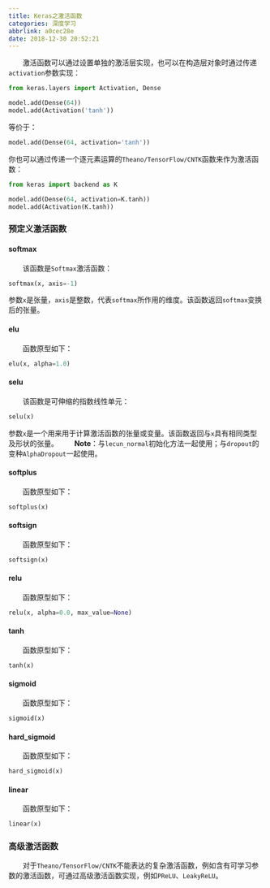 ```yaml
---
title: Keras之激活函数
categories: 深度学习
abbrlink: a0cec28e
date: 2018-12-30 20:52:21
---
```

&emsp;&emsp;激活函数可以通过设置单独的激活层实现，也可以在构造层对象时通过传递`activation`参数实现：

``` python
from keras.layers import Activation, Dense

model.add(Dense(64))
model.add(Activation('tanh'))
```

等价于：

``` python
model.add(Dense(64, activation='tanh'))
```

你也可以通过传递一个逐元素运算的`Theano/TensorFlow/CNTK`函数来作为激活函数：

``` python
from keras import backend as K

model.add(Dense(64, activation=K.tanh))
model.add(Activation(K.tanh))
```

### 预定义激活函数

#### softmax

&emsp;&emsp;该函数是`Softmax`激活函数：

``` python
softmax(x, axis=-1)
```

参数`x`是张量，`axis`是整数，代表`softmax`所作用的维度。该函数返回`softmax`变换后的张量。

#### elu

&emsp;&emsp;函数原型如下：

``` python
elu(x, alpha=1.0)
```

#### selu

&emsp;&emsp;该函数是可伸缩的指数线性单元：

``` python
selu(x)
```

参数`x`是一个用来用于计算激活函数的张量或变量。该函数返回与`x`具有相同类型及形状的张量。
&emsp;&emsp;**Note**：与`lecun_normal`初始化方法一起使用；与`dropout`的变种`AlphaDropout`一起使用。

#### softplus

&emsp;&emsp;函数原型如下：

``` python
softplus(x)
```

#### softsign

&emsp;&emsp;函数原型如下：

``` python
softsign(x)
```

#### relu

&emsp;&emsp;函数原型如下：

``` python
relu(x, alpha=0.0, max_value=None)
```

#### tanh

&emsp;&emsp;函数原型如下：

``` python
tanh(x)
```

#### sigmoid

&emsp;&emsp;函数原型如下：

``` python
sigmoid(x)
```

#### hard_sigmoid

&emsp;&emsp;函数原型如下：

``` python
hard_sigmoid(x)
```

#### linear

&emsp;&emsp;函数原型如下：

``` python
linear(x)
```

### 高级激活函数

&emsp;&emsp;对于`Theano/TensorFlow/CNTK`不能表达的复杂激活函数，例如含有可学习参数的激活函数，可通过高级激活函数实现，例如`PReLU`、`LeakyReLU`。
